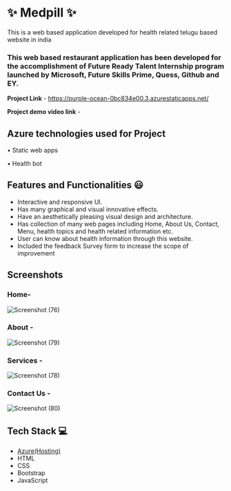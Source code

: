 
# ✨ Medpill ✨

This is a web based application developed for health related telugu based website in india

### This web based restaurant application has been developed for the accomplishment of Future Ready Talent Internship program launched by Microsoft, Future Skills Prime, Quess, Github and EY.


**Project Link** - https://purple-ocean-0bc834e00.3.azurestaticapps.net/

**Project demo video link** - 

## Azure technologies used for Project

•	Static web apps

•	Health bot


## Features and Functionalities 😃

- Interactive and responsive UI.
- Has many graphical and visual innovative effects.
- Have an aesthetically pleasing visual design and architecture.
- Has collection of many web pages including Home, About Us, Contact, Menu, health topics and health related information etc.
- User can know about health information through this website.
- Included the feedback Survey form to increase the scope of improvement 

## Screenshots

### Home-
 
![Screenshot (76)](https://github.com/varshikakotha/FRT_Project/assets/108129733/3d38882e-233e-4151-a447-7a1dc9de338c)




### About  -


![Screenshot (79)](https://github.com/varshikakotha/FRT_Project/assets/108129733/c60cdb59-bca1-48cb-b72a-25caefe8255c)



### Services -


![Screenshot (78)](https://github.com/varshikakotha/FRT_Project/assets/108129733/a34ee17e-6240-4705-858c-c7169690f806)


### Contact Us -


![Screenshot (80)](https://github.com/varshikakotha/FRT_Project/assets/108129733/85be975c-be7d-4d8f-838d-1ff390529a14)



## Tech Stack 💻

- [Azure(Hosting)](https://azure.microsoft.com/en-in/features/azure-portal/)
- HTML
- CSS
- Bootstrap
- JavaScript

